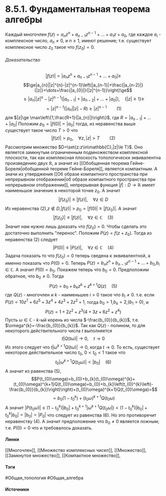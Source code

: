 # 8.5.1. Фундаментальная теорема алгебры
Каждый многочлен $f(z)=a_{n}z^{n}+a_{n-1}z^{n-1}+\dots+a_{1}z+a_{0}$, где каждое $a_{i}$ - комплексное число, $a_{n}\ne0$, и $n\ge1$, имеют решение; т.е. существует комплексное число $z_{0}$ такое что $f(z_{0})=0$.
###### Доказательство
$$|f(z)|=|a_{n}z^{n}+a_{n-1}z^{n-1}+\dots+a_{0}|\ge$$
$$\ge|a_{n}||z|^{n}-|z|^{n-1}\left(|a_{n-1}|+\frac{|a_{n-2}|}{|z|}+\dots+\frac{|a_{0}|}{|z|^{n-1}}\right)\ge$$
$$\ge|a_{n}||z|^{n}-|z|^{n-1}\left(|a_{n-1}|+|a_{n-2}|+\dots+|a_{0}|\right),\quad \{|z|\ge1\}\ge$$
$$=|z|^{n-1}\left(|a_{n}||z|-R\right)\ge|z|^{n-1}\qquad (1)$$
для $|z|\ge \max\left\{1,\frac{R+1}{|a_{n}|}\right\}$, где $R=|a_{n-1}|+\dots+|a_{0}|$
Положим $p_{0}=|f(0)|=|a_{0}|$ тогда, из неравенства выше существует такое число $T>0$ что
$$|f(z)|>p_{0},\quad\forall z,|z|>T\qquad(2)$$
Рассмотрим множество $D=\set{z:z\in\mathbb{C},|z|\le T}$. Оно является замкнутым ограниченным подмножеством комплексной плоскости, так как комплексная плоскость топологически эквивалентна произведению двух $\mathbb{R}$, а значит из [[Обобщенная теорема Гейне-Бореля|обобщенной теореме Гейне-Бореля]], является компактным. А значи из утверджения [[Об образе компактного пространства при непрерывном отображении|об образе компактного пространства при непрерывном отображении]], непрерывная функция $|f|:D\to\mathbb{R}$ имеет наименьшое значение в некоторой точке $z_{0}$. А значит
$$|f(z_{0})|\le|f(z)|,\quad\forall z\in D$$
Из неравенства $(2)$,$z\notin D$,$|f(z)|>p_{0}=|f(0)|\ge|f(z_{0})|$. А значит 
$$|f(z_{0})|\le|f(z)|,\quad\forall z\in\mathbb{C}\quad(3)$$
Значит нам нужно лишь доказать что $f(z_{0})=0$. Чтобы сделать это достаточно выполнить "перенос". Положим $P(z)=f(z+z_{0})$. Тогда из неравенства $(2)$ следует
$$|P(0)|\le|P(z)|,\quad\forall z\in\mathbb{C}\quad(4)$$
Задача показать то что $f(z_{0})=0$ теперь сведена к эквивалентной, а именно показать что $P(0)=0$.
Теперь $P(z)=b_{n}z^{n}+b_{n-1}z^{n-1}+\dots+b_{0}$,$b_{i}\in\mathbb{C}$. А значит $P(0)=b_{0}$. Покажем теперь что $b_{0}=0$.
Предположим обратное, что $b_{0}\ne0$. Тогда
$$P(z)=b_{0}+b_{k}z^{k}+z^{k+1}Q(z)\quad(5)$$
где $Q(z)$ - многочлен и $k$ - наименьшее $i>0$ такое что $b_{i}\ne0$.
т.е. если $P(z)=10z^{7}+6z^{5}+3z^{4}+4z^{3}+2z^{2}+1$, тогда $b_{0}=1$,$b_{k}=2$,$(b_{1}=0)$, и 
$$P(z)=1+2z^{2}+z^{3}(4+3z+6z^{2}+z^{4})$$
Пусть $\omega\in\mathbb{C}$ - $k$-ый корень из числа $-\frac{b_{0}}{b_{k}}$, т.е. $\omega^{k}=-\frac{b_{0}}{b_{k}}$.
Так как $Q(z)$ - полином, то для некоторого действительного числа $t$ выполняется
$$t|Q(t\omega)|\to0,\quad t\to0$$
Из этого следует что $t|\omega^{k+1}Q(t\omega)|\to0$, когда $t\to0$. 
То есть, существует некоторое действительное число $t_{0}$, $0<t_{0}<1$ такое что
$$t_{0}|\omega^{k+1}Q(t_{0}\omega)|<|b_{0}|\quad(6)$$
А значит из равенства $(5)$,$$P(t_{0}\omega)=b_{0}+b_{k}(t_{0}\omega)^{k}+(t_{0}\omega)^{k+1}Q(t_{0}\omega)=b_{0}+b_{k}\left(t_{0}^{k}\left(-\frac{b_{0}}{b_{k}}\right)\right)+(t_{0}\omega)^{k+1}Q(t_{0}\omega)=$$
$$=b_{0}(1-t_{0}^{k})+(t_{0}\omega)^{k+1}Q(t_{0}\omega)$$
А значит $|P(t_{0}\omega)|\le(1-t_{0}^{k})|b_{0}|+t_{0}^{k+1}|\omega^{k+1}Q(t_{0}\omega|)<(1-t_{0}^{k})|b_{0}|+t_{0}^{k}|b_{0}|=|b_{0}|=|P_{0}|$
что следует из равенства $(6)$. Но это противоречит неравенству $(4)$. А значит предположение что $b_{0}\ne0$ является ложным; т.е. $P(0)=0$ что и требовалось доказать.
#### Линки
 [[Многочлен]],
 [[Множество комплексных чисел]],
 [[Множество]],
 [[Замкнутое множество]],
 [[Компактное множество]],
#### Тэги
 #Общая_топология 
 #Общая_алгебра 
#### Источники
